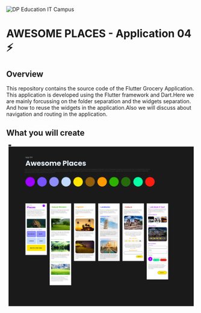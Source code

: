 ![DP Education IT Campus](https://dpeducation.lk/en/assets/images/brands/en/it-campus.png)

# AWESOME PLACES - Application 04 ⚡️

## Overview

This repository contains the source code of the Flutter Grocery Application. This application is developed using the Flutter framework and Dart.Here we are mainly forcussing on the folder separation and the widgets separation. And how to reuse the widgets in the application.Also we will discuss about navigation and routing in the application.

## What you will create

![Finished App](https://github.com/HGSChandeepa/Awesome-Places-App--04---Dp-Education/blob/main/assets/app4.png)
